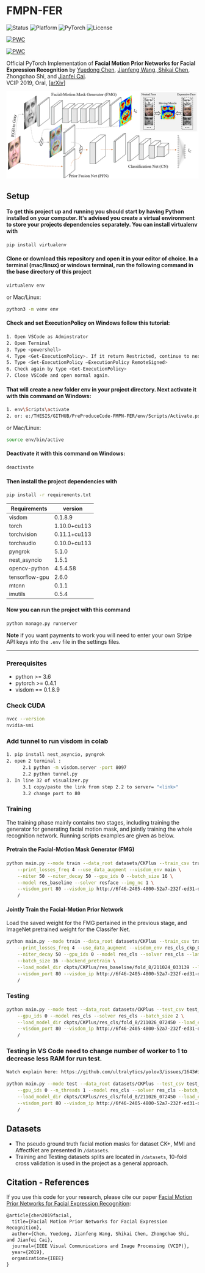 # FMPN-FER

<p align="left">
	<img src="https://img.shields.io/badge/Status-Release-gold.svg?style=flat-square" alt="Status">
	<img src="https://img.shields.io/badge/Platform-Linux-lightgrey.svg?style=flat-square" alt="Platform">
	<img src="https://img.shields.io/badge/PyTorch Version-0.4.1-blue.svg?style=flat-square" alt="PyTorch">
	<img src="https://img.shields.io/badge/License-MIT-green.svg?style=flat-square" alt="License">
</p>

[![PWC](https://img.shields.io/endpoint.svg?style=flat-square&url=https://paperswithcode.com/badge/facial-motion-prior-networks-for-facial/facial-expression-recognition-on-mmi)](https://paperswithcode.com/sota/facial-expression-recognition-on-mmi?p=facial-motion-prior-networks-for-facial)

[![PWC](https://img.shields.io/endpoint.svg?style=flat-square&url=https://paperswithcode.com/badge/facial-motion-prior-networks-for-facial/facial-expression-recognition-on-ck)](https://paperswithcode.com/sota/facial-expression-recognition-on-ck?p=facial-motion-prior-networks-for-facial)

Official PyTorch Implementation of **Facial Motion Prior Networks for Facial Expression Recognition** by <a href="https://donydchen.github.io">Yuedong Chen</a>, <a href="https://jianfeng1991.github.io/personal">Jianfeng Wang, <a href="https://www.researchgate.net/profile/Shikai_Chen3">Shikai Chen</a>, Zhongchao Shi, and <a href="https://www.ntu.edu.sg/home/asjfcai/">Jianfei Cai</a>. 
<br>VCIP 2019, Oral, \[[arXiv](https://arxiv.org/abs/1902.08788)\]

![FMPN Model Structure](images/proposed_model.png)

## Setup

#### To get this project up and running you should start by having Python installed on your computer. It's advised you create a virtual environment to store your projects dependencies separately. You can install virtualenv with

``` sh
pip install virtualenv
```

#### Clone or download this repository and open it in your editor of choice. In a terminal (mac/linux) or windows terminal, run the following command in the base directory of this project

``` sh
virtualenv env
```
or Mac/Linux:
``` sh
python3 -m venv env
```

#### Check and set ExecutionPolicy on Windows follow this tutorial:
``` sh
1. Open VSCode as Adminstrator
2. Open Terminal
3. Type <powershell>
4. Type <Get-ExecutionPolicy>. If it return Restricted, continue to next step
5. Type <Set-ExecutionPolicy –ExecutionPolicy RemoteSigned>
6. Check again by type <Get-ExecutionPolicy>
7. Close VSCode and open normal again.
```

#### That will create a new folder env in your project directory. Next activate it with this command on Windows:

``` sh
1. env\Scripts\activate
2. or: e:/THESIS/GITHUB/PreProduceCode-FMPN-FER/env/Scripts/Activate.ps1
```
or Mac/Linux:
``` sh
source env/bin/active
```

#### Deactivate it with this command on Windows:

``` sh
deactivate
```

#### Then install the project dependencies with

``` sh
pip install -r requirements.txt
```
| Requirements   | version        |
|----------------|----------------|
| visdom         | 0.1.8.9        |
| torch          | 1.10.0+cu113   |
| torchvision    | 0.11.1+cu113   |
| torchaudio     | 0.10.0+cu113   |
| pyngrok        | 5.1.0          |
| nest_asyncio   | 1.5.1          |
| opencv-python  | 4.5.4.58       |
| tensorflow-gpu | 2.6.0          |
| mtcnn          | 0.1.1          |
| imutils        | 0.5.4          |

#### Now you can run the project with this command

``` sh
python manage.py runserver
```

**Note** if you want payments to work you will need to enter your own Stripe API keys into the `.env` file in the settings files.

---

### Prerequisites

* python >= 3.6
* pytorch >= 0.4.1
* visdom == 0.1.8.9

### Check CUDA

``` sh
nvcc --version
nvidia-smi
```

### Add tunnel to run visdom in colab

``` sh
1. pip install nest_asyncio, pyngrok
2. open 2 terminal :
      2.1 python -m visdom.server -port 8097
      2.2 python tunnel.py
3. In line 32 of visualizer.py
      3.1 copy/paste the link from step 2.2 to server= "<link>"
      3.2 change port to 80
```

### Training

The training phase mainly contains two stages, including training the generator for generating facial motion mask, and jointly training the whole recognition network. Running scripts examples are given as below. 

#### Pretrain the Facial-Motion Mask Generator (FMG)

``` sh
python main.py --mode train --data_root datasets/CKPlus --train_csv train_ids_8.csv \
    --print_losses_freq 4 --use_data_augment --visdom_env main \
    --niter 50 --niter_decay 50 --gpu_ids 0 --batch_size 16 \
    --model res_baseline --solver resface --img_nc 1 \
    --visdom_port 80 --visdom_ip http://6f46-2405-4800-52a7-232f-ed31-dec5-a662-7c6d.ngrok.io \
    /
```

#### Jointly Train the Facial-Motion Prior Network

Load the saved weight for the FMG pertained in the previous stage, and ImageNet pretrained weight for the Classifer Net.

```sh
python main.py --mode train --data_root datasets/CKPlus --train_csv train_ids_8.csv \
    --print_losses_freq 4 --use_data_augment --visdom_env res_cls_ckp_0 --niter 50 \
    --niter_decay 50 --gpu_ids 0 --model res_cls --solver res_cls --lambda_resface 0.1 \
    --batch_size 16 --backend_pretrain \
    --load_model_dir ckpts/CKPlus/res_baseline/fold_8/211024_033139 --load_epoch 100 \
    --visdom_port 80 --visdom_ip http://6f46-2405-4800-52a7-232f-ed31-dec5-a662-7c6d.ngrok.io \
    /
```

### Testing 

``` sh
python main.py --mode test --data_root datasets/CKPlus --test_csv test_ids_1.csv \
    --gpu_ids 0 --model res_cls --solver res_cls --batch_size 2 \
    --load_model_dir ckpts/CKPlus/res_cls/fold_8/211026_072450 --load_epoch 100 \
    --visdom_port 80 --visdom_ip http://6f46-2405-4800-52a7-232f-ed31-dec5-a662-7c6d.ngrok.io \
    /
```
### Testing in VS Code need to change number of worker to 1 to decrease less RAM for run test.

``` sh 
Watch explain here: https://github.com/ultralytics/yolov3/issues/1643#issuecomment-755254615
```

``` sh
python main.py --mode test --data_root datasets/CKPlus --test_csv test_ids_1.csv \
    --gpu_ids 0 --n_threads 1 --model res_cls --solver res_cls --batch_size 2 \
    --load_model_dir ckpts/CKPlus/res_cls/fold_8/211026_072450 --load_epoch 100 \
    --visdom_port 80 --visdom_ip http://6f46-2405-4800-52a7-232f-ed31-dec5-a662-7c6d.ngrok.io \
    /
```

## Datasets

* The pseudo ground truth facial motion masks for dataset CK+, MMI and AffectNet are presented in `/datasets`.
* Training and Testing datasets splits are located in `/datasets`, 10-fold cross validation is used in the project as a general approach.

## Citation - References

If you use this code for your research, please cite our paper <a href="https://arxiv.org/abs/1902.08788">Facial Motion Prior Networks for Facial Expression Recognition</a>:

```
@article{chen2019facial,
  title={Facial Motion Prior Networks for Facial Expression Recognition},
  author={Chen, Yuedong, Jianfeng Wang, Shikai Chen, Zhongchao Shi, and Jianfei Cai},
  journal={IEEE Visual Communications and Image Processing (VCIP)},
  year={2019},
  organization={IEEE}
}
```
